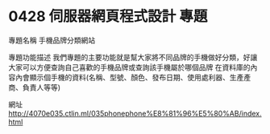 # 0428 伺服器網頁程式設計 專題

專題名稱 手機品牌分類網站

專題功能描述
我們專題的主要功能就是幫大家將不同品牌的手機做好分類，好讓大家可以方便查詢自己喜歡的手機品牌或查詢該手機屬於哪個品牌
在資料庫的內容內會顯示個手機的資料(名稱、型號、顏色、發布日期、使用處利器、生產產商、負責人等等)

網址
http://4070e035.ctlin.ml/035phonephone%E8%81%96%E5%80%AB/index.html
